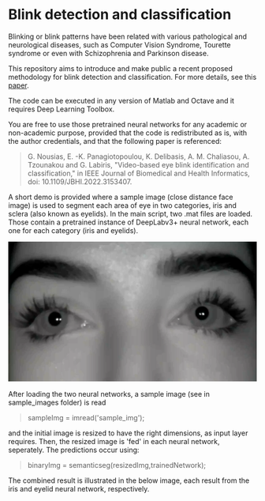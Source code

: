 # Blink detection and classification
Blinking or blink patterns have been related with various pathological and neurological diseases, such as Computer Vision Syndrome, Tourette syndrome 
or even with Schizophrenia and Parkinson disease.

This repository aims to introduce and make public a recent proposed methodology for blink detection and classification. For more details, see
this [paper](https://ieeexplore.ieee.org/abstract/document/9721639?casa_token=k2CNVAAC0SMAAAAA:jj4bMR1gsNPYAHqOpnHOWjcae5ihyuBYE20JNBfmSkjyYNpSF-T00WFPvzTNfqbznY3Pkwk3Cw).

The code can be executed in any version of Matlab and Octave and it requires Deep Learning Toolbox.

You are free to use those pretrained neural networks for any academic or non-academic purpose, provided that the code is redistributed as is, with the author credentials, 
and that the following paper is referenced:

> G. Nousias, E. -K. Panagiotopoulou, K. Delibasis, A. M. Chaliasou, A. Tzounakou and G. Labiris, "Video-based eye blink identification and classification," in IEEE Journal of Biomedical and Health Informatics, doi: 10.1109/JBHI.2022.3153407.

A short demo is provided where a sample image (close distance face image) is used to segment each area of eye in two categories, iris and sclera (also known as eyelids).
In the main script, two .mat files are loaded. Those contain a pretrained instance of DeepLabv3+ neural network, each one for each category (iris and eyelids).

![Sample Image](sample_images/sample_img.png)

After loading the two neural networks, a sample image (see in sample_images folder) is read
> sampleImg = imread('sample_img');

and the initial image is resized to have the right dimensions, as input layer requires.
Then, the resized image is 'fed' in each neural network, seperately. The predictions occur using:
>binaryImg = semanticseg(resizedImg,trainedNetwork);

The combined result is illustrated in the below image, each result from the iris and eyelid neural network, respectively.
